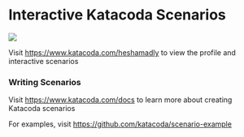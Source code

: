 # Interactive Katacoda Scenarios

[![](http://shields.katacoda.com/katacoda/heshamadly/count.svg)](https://www.katacoda.com/heshamadly "Get your profile on Katacoda.com")

Visit https://www.katacoda.com/heshamadly to view the profile and interactive scenarios

### Writing Scenarios
Visit https://www.katacoda.com/docs to learn more about creating Katacoda scenarios

For examples, visit https://github.com/katacoda/scenario-example
